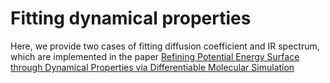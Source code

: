 # Fitting dynamical properties
Here, we provide two cases of fitting diffusion coefficient and IR spectrum, which are implemented in the paper [Refining Potential Energy Surface through Dynamical Properties via
  Differentiable Molecular Simulation](http://arxiv.org/abs/2406.18269)
